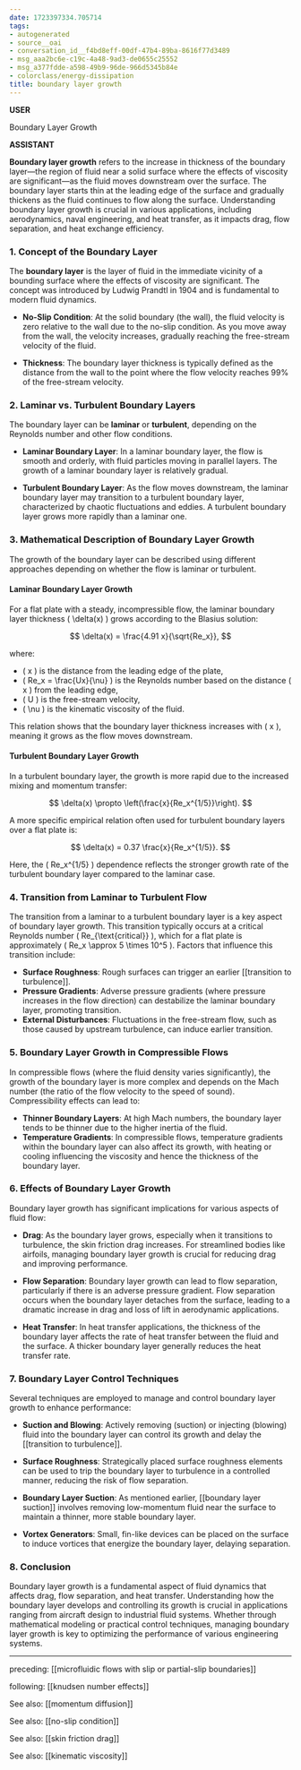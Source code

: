 ```yaml
---
date: 1723397334.705714
tags:
- autogenerated
- source__oai
- conversation_id__f4bd8eff-00df-47b4-89ba-8616f77d3489
- msg_aaa2bc6e-c19c-4a48-9ad3-de0655c25552
- msg_a377fdde-a598-49b9-96de-966d5345b84e
- colorclass/energy-dissipation
title: boundary layer growth
---
```


**USER**

Boundary Layer Growth


**ASSISTANT**

**Boundary layer growth** refers to the increase in thickness of the boundary layer—the region of fluid near a solid surface where the effects of viscosity are significant—as the fluid moves downstream over the surface. The boundary layer starts thin at the leading edge of the surface and gradually thickens as the fluid continues to flow along the surface. Understanding boundary layer growth is crucial in various applications, including aerodynamics, naval engineering, and heat transfer, as it impacts drag, flow separation, and heat exchange efficiency.

### 1. **Concept of the Boundary Layer**

The **boundary layer** is the layer of fluid in the immediate vicinity of a bounding surface where the effects of viscosity are significant. The concept was introduced by Ludwig Prandtl in 1904 and is fundamental to modern fluid dynamics.

- **No-Slip Condition**: At the solid boundary (the wall), the fluid velocity is zero relative to the wall due to the no-slip condition. As you move away from the wall, the velocity increases, gradually reaching the free-stream velocity of the fluid.

- **Thickness**: The boundary layer thickness is typically defined as the distance from the wall to the point where the flow velocity reaches 99% of the free-stream velocity.

### 2. **Laminar vs. Turbulent Boundary Layers**

The boundary layer can be **laminar** or **turbulent**, depending on the Reynolds number and other flow conditions.

- **Laminar Boundary Layer**: In a laminar boundary layer, the flow is smooth and orderly, with fluid particles moving in parallel layers. The growth of a laminar boundary layer is relatively gradual.

- **Turbulent Boundary Layer**: As the flow moves downstream, the laminar boundary layer may transition to a turbulent boundary layer, characterized by chaotic fluctuations and eddies. A turbulent boundary layer grows more rapidly than a laminar one.

### 3. **Mathematical Description of Boundary Layer Growth**

The growth of the boundary layer can be described using different approaches depending on whether the flow is laminar or turbulent.

#### **Laminar Boundary Layer Growth**

For a flat plate with a steady, incompressible flow, the laminar boundary layer thickness \( \delta(x) \) grows according to the Blasius solution:

$$
\delta(x) = \frac{4.91 x}{\sqrt{Re_x}},
$$

where:
- \( x \) is the distance from the leading edge of the plate,
- \( Re_x = \frac{Ux}{\nu} \) is the Reynolds number based on the distance \( x \) from the leading edge,
- \( U \) is the free-stream velocity,
- \( \nu \) is the kinematic viscosity of the fluid.

This relation shows that the boundary layer thickness increases with \( x \), meaning it grows as the flow moves downstream.

#### **Turbulent Boundary Layer Growth**

In a turbulent boundary layer, the growth is more rapid due to the increased mixing and momentum transfer:

$$
\delta(x) \propto \left(\frac{x}{Re_x^{1/5}}\right).
$$

A more specific empirical relation often used for turbulent boundary layers over a flat plate is:

$$
\delta(x) = 0.37 \frac{x}{Re_x^{1/5}}.
$$

Here, the \( Re_x^{1/5} \) dependence reflects the stronger growth rate of the turbulent boundary layer compared to the laminar case.

### 4. **Transition from Laminar to Turbulent Flow**

The transition from a laminar to a turbulent boundary layer is a key aspect of boundary layer growth. This transition typically occurs at a critical Reynolds number \( Re_{\text{critical}} \), which for a flat plate is approximately \( Re_x \approx 5 \times 10^5 \). Factors that influence this transition include:

- **Surface Roughness**: Rough surfaces can trigger an earlier [[transition to turbulence]].
- **Pressure Gradients**: Adverse pressure gradients (where pressure increases in the flow direction) can destabilize the laminar boundary layer, promoting transition.
- **External Disturbances**: Fluctuations in the free-stream flow, such as those caused by upstream turbulence, can induce earlier transition.

### 5. **Boundary Layer Growth in Compressible Flows**

In compressible flows (where the fluid density varies significantly), the growth of the boundary layer is more complex and depends on the Mach number (the ratio of the flow velocity to the speed of sound). Compressibility effects can lead to:

- **Thinner Boundary Layers**: At high Mach numbers, the boundary layer tends to be thinner due to the higher inertia of the fluid.
- **Temperature Gradients**: In compressible flows, temperature gradients within the boundary layer can also affect its growth, with heating or cooling influencing the viscosity and hence the thickness of the boundary layer.

### 6. **Effects of Boundary Layer Growth**

Boundary layer growth has significant implications for various aspects of fluid flow:

- **Drag**: As the boundary layer grows, especially when it transitions to turbulence, the skin friction drag increases. For streamlined bodies like airfoils, managing boundary layer growth is crucial for reducing drag and improving performance.

- **Flow Separation**: Boundary layer growth can lead to flow separation, particularly if there is an adverse pressure gradient. Flow separation occurs when the boundary layer detaches from the surface, leading to a dramatic increase in drag and loss of lift in aerodynamic applications.

- **Heat Transfer**: In heat transfer applications, the thickness of the boundary layer affects the rate of heat transfer between the fluid and the surface. A thicker boundary layer generally reduces the heat transfer rate.

### 7. **Boundary Layer Control Techniques**

Several techniques are employed to manage and control boundary layer growth to enhance performance:

- **Suction and Blowing**: Actively removing (suction) or injecting (blowing) fluid into the boundary layer can control its growth and delay the [[transition to turbulence]].
  
- **Surface Roughness**: Strategically placed surface roughness elements can be used to trip the boundary layer to turbulence in a controlled manner, reducing the risk of flow separation.

- **Boundary Layer Suction**: As mentioned earlier, [[boundary layer suction]] involves removing low-momentum fluid near the surface to maintain a thinner, more stable boundary layer.

- **Vortex Generators**: Small, fin-like devices can be placed on the surface to induce vortices that energize the boundary layer, delaying separation.

### 8. **Conclusion**

Boundary layer growth is a fundamental aspect of fluid dynamics that affects drag, flow separation, and heat transfer. Understanding how the boundary layer develops and controlling its growth is crucial in applications ranging from aircraft design to industrial fluid systems. Whether through mathematical modeling or practical control techniques, managing boundary layer growth is key to optimizing the performance of various engineering systems.


---

preceding: [[microfluidic flows with slip or partial-slip boundaries]]  


following: [[knudsen number effects]]

See also: [[momentum diffusion]]


See also: [[no-slip condition]]


See also: [[skin friction drag]]


See also: [[kinematic viscosity]]